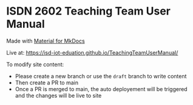 # ISDN 2602 Teaching Team User Manual
Made with [Material for MkDocs](https://squidfunk.github.io/mkdocs-material/)

Live at: https://isd-iot-eduation.github.io/TeachingTeamUserManual/

To modify site content:
- Please create a new branch or use the `draft` branch to write content
- Then create a PR to main
- Once a PR is merged to main, the auto deployement will be triggered and the changes will be live to site 

